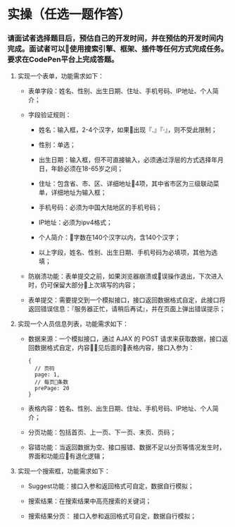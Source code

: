 # 实操（任选一题作答）

### 请面试者选择题目后，预估自己的开发时间，并在预估的开发时间内完成。面试者可以使用搜索引擎、框架、插件等任何方式完成任务。要求在CodePen平台上完成答题。

1. 实现一个表单，功能需求如下：

   * 表单字段：姓名、性别、出生日期、住址、手机号码、IP地址、个人简介；

   * 字段验证规则：

     - 姓名：输入框，2-4个汉字，如果出现『.』『·』，则不受此限制；
    
     - 性别：单选；

     - 出生日期：输入框，但不可直接输入，必须通过浮层的方式选择年月日，年龄必须在18-65岁之间；

     - 住址：包含省、市、区、详细地址4项，其中省市区为三级联动菜单，详细地址为输入框；

     - 手机号码：必须为中国大陆地区的手机号码；

     - IP地址：必须为ipv4格式；

     - 个人简介：字数在140个汉字以内，含140个汉字；

     - 以上字段，姓名、性别、出生日期、手机号码为必填项，其他为选填；

   * 防崩溃功能：表单提交之前，如果浏览器崩溃或误操作退出，下次进入时，仍可保留大部分上次填写的内容；

   * 表单提交：需要提交到一个模拟接口，接口返回数据格式自定，此接口将返回错误信息：『服务器正忙，请稍后再试』，并在页面上弹出错误提示；

2. 实现一个人员信息列表，功能需求如下：

   * 数据来源：一个模拟接口，通过 AJAX 的 POST 请求来获取数据，接口返回数据格式自定，内容见后面的表格内容，接口入参为：

     ```
     {
       // 页码
       page: 1,
       // 每页条数
       prePage: 20
     }
     ```

   * 表格内容：姓名、性别、出生日期、住址、手机号码、IP地址、个人简介；

   * 分页功能：包括首页、上一页、下一页、末页、页码；

   * 容错功能：当返回数据为空、接口报错、数据不足以分页等情况发生时，界面和功能应有退化逻辑；

3. 实现一个搜索框，功能需求如下：

   * Suggest功能：接口入参和返回格式可自定，数据自行模拟；

   * 搜索结果：在搜索结果中高亮搜索的关键词；

   * 搜索结果分页： 接口入参和返回格式可自定，数据自行模拟；
